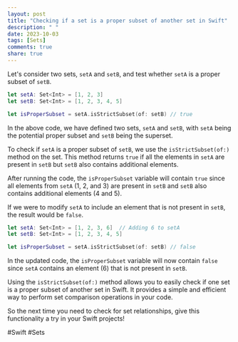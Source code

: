 ```yaml
---
layout: post
title: "Checking if a set is a proper subset of another set in Swift"
description: " "
date: 2023-10-03
tags: [Sets]
comments: true
share: true
---
```


Let's consider two sets, `setA` and `setB`, and test whether `setA` is a proper subset of `setB`.

```swift
let setA: Set<Int> = [1, 2, 3]
let setB: Set<Int> = [1, 2, 3, 4, 5]

let isProperSubset = setA.isStrictSubset(of: setB) // true
```
In the above code, we have defined two sets, `setA` and `setB`, with `setA` being the potential proper subset and `setB` being the superset.

To check if `setA` is a proper subset of `setB`, we use the `isStrictSubset(of:)` method on the set. This method returns `true` if all the elements in `setA` are present in `setB` but `setB` also contains additional elements.

After running the code, the `isProperSubset` variable will contain `true` since all elements from `setA` (1, 2, and 3) are present in `setB` and `setB` also contains additional elements (4 and 5).

If we were to modify `setA` to include an element that is not present in `setB`, the result would be `false`.

```swift
let setA: Set<Int> = [1, 2, 3, 6]  // Adding 6 to setA
let setB: Set<Int> = [1, 2, 3, 4, 5]

let isProperSubset = setA.isStrictSubset(of: setB) // false
```

In the updated code, the `isProperSubset` variable will now contain `false` since `setA` contains an element (6) that is not present in `setB`.

Using the `isStrictSubset(of:)` method allows you to easily check if one set is a proper subset of another set in Swift. It provides a simple and efficient way to perform set comparison operations in your code. 

So the next time you need to check for set relationships, give this functionality a try in your Swift projects!

#Swift  #Sets